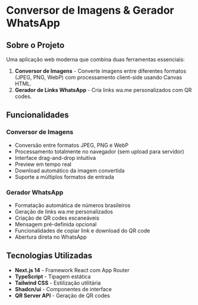 # Conversor de Imagens & Gerador WhatsApp

## Sobre o Projeto

Uma aplicação web moderna que combina duas ferramentas essenciais:

1. **Conversor de Imagens** - Converte imagens entre diferentes formatos (JPEG, PNG, WebP) com processamento client-side usando Canvas HTML.
2. **Gerador de Links WhatsApp** - Cria links wa.me personalizados com QR codes.

## Funcionalidades

### Conversor de Imagens
- Conversão entre formatos JPEG, PNG e WebP
- Processamento totalmente no navegador (sem upload para servidor)
- Interface drag-and-drop intuitiva
- Preview em tempo real
- Download automático da imagem convertida
- Suporte a múltiplos formatos de entrada

### Gerador WhatsApp
- Formatação automática de números brasileiros
- Geração de links wa.me personalizados
- Criação de QR codes escaneáveis
- Mensagem pré-definida opcional
- Funcionalidades de copiar link e download do QR code
- Abertura direta no WhatsApp

## Tecnologias Utilizadas

- **Next.js 14** - Framework React com App Router
- **TypeScript** - Tipagem estática
- **Tailwind CSS** - Estilização utilitária
- **Shadcn/ui** - Componentes de interface
- **QR Server API** - Geração de QR codes